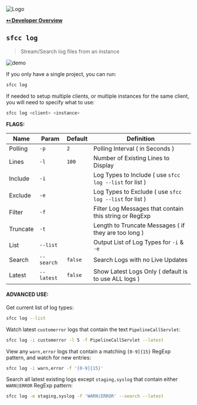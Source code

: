 ![Logo](https://sfccdevops.s3.amazonaws.com/logo-128.png "Logo")

**[↤ Developer Overview](../README.md#developer-overview)**

`sfcc log`
---

> Stream/Search log files from an instance

![demo](https://sfcc-cli.s3.amazonaws.com/log.gif?v=1.1.0)

If you only have a single project, you can run:

```bash
sfcc log
```

If needed to setup multiple clients, or multiple instances for the same client, you will need to specify what to use:

```bash
sfcc log <client> <instance>
```

**FLAGS:**

Name     | Param      | Default | Definition
---------|------------|---------|----------------------------------------------
Polling  | `-p`       | `2`     | Polling Interval ( in Seconds )
Lines    | `-l`       | `100`   | Number of Existing Lines to Display
Include  | `-i`       |         | Log Types to Include ( use `sfcc log --list` for list )
Exclude  | `-e`       |         | Log Types to Exclude ( use `sfcc log --list` for list )
Filter   | `-f`       |         | Filter Log Messages that contain this string or RegExp
Truncate | `-t`       |         | Length to Truncate Messages ( if they are too long )
List     | `--list`   |         | Output List of Log Types for `-i` & `-e`
Search   | `--search` | `false` | Search Logs with no Live Updates
Latest   | `--latest` | `false` | Show Latest Logs Only ( default is to use ALL logs )

#### ADVANCED USE:

Get current list of log types:

```bash
sfcc log --list
```

Watch latest `customerror` logs that contain the text `PipelineCallServlet`:

```bash
sfcc log -i customerror -l 5 -f PipelineCallServlet --latest
```

View any `warn,error` logs that contain a matching `[0-9]{15}` RegExp pattern, and watch for new entries:

```bash
sfcc log -i warn,error -f '[0-9]{15}'
```

Search all latest existing logs except `staging,syslog` that contain either `WARN|ERROR` RegExp pattern:

```bash
sfcc log -e staging,syslog -f 'WARN|ERROR' --search --latest
```
